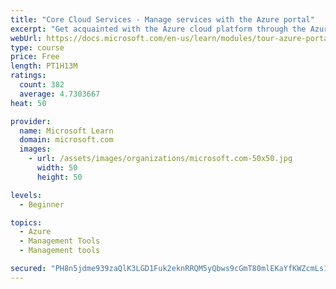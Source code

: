 ```yaml
---
title: "Core Cloud Services - Manage services with the Azure portal"
excerpt: "Get acquainted with the Azure cloud platform through the Azure portal, where you create and manage all of your Azure resources."
webUrl: https://docs.microsoft.com/en-us/learn/modules/tour-azure-portal/
type: course
price: Free
length: PT1H13M
ratings:
  count: 382
  average: 4.7303667
heat: 50

provider:
  name: Microsoft Learn
  domain: microsoft.com
  images:
    - url: /assets/images/organizations/microsoft.com-50x50.jpg
      width: 50
      height: 50

levels:
  - Beginner

topics:
  - Azure
  - Management Tools
  - Management tools

secured: "PH8n5jdme939zaQlK3LGD1Fuk2eknRRQM5yQbws9cGmT80mlEKaYfKWZcmLs1u3qCRfcvyAQRT6CuNQcqryKGXcF0qKBQKTlomIaApHK3x2rzjysI0vVm5lTOXUUaNjZBnGvyhheCmgIhNssFzy0sNaR05HiB5ajQEO86O6+iU141YO+VxbKQNbk/7OK2uMP2pWyC3llpTFD9vVGWYrX7ZSGxRccO3U3vbFSR9jKF8e3ql+uSWwaLjqIdvkPAYyuMNxFh8heuJ6Ki2cHq8sI27gkIYpjNixNn6dvrKSnL7DdbTOp6m6xn5NIVW3oXjpuLRFsQaL5Pp9y9QF+ycDTzP9Wiv5odhNmUEx/qqLi4b2+oDzTWEL9BRxraGXzMqj+hh20qrNwb0GfwosUQC/xskp59LfeNRknZ6RZDRAI1tA=;ASE3IzQwLPnYykG8CX+Z9g=="
---
```


